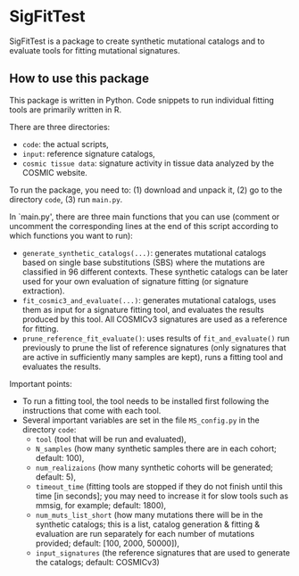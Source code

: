 # SigFitTest
SigFitTest is a package to create synthetic mutational catalogs and to evaluate tools for fitting mutational signatures.


## How to use this package
This package is written in Python. Code snippets to run individual fitting tools are primarily written in R.

There are three directories:
* `code`: the actual scripts,
* `input`: reference signature catalogs,
* `cosmic tissue data`: signature activity in tissue data analyzed by the COSMIC website.

To run the package, you need to: (1) download and unpack it, (2) go to the directory `code`, (3) run `main.py`.

In `main.py', there are three main functions that you can use (comment or uncomment the corresponding lines at the end of this script according to which functions you want to run):
* `generate_synthetic_catalogs(...)`: generates mutational catalogs based on single base substitutions (SBS) where the mutations are classified in 96 different contexts. These synthetic catalogs can be later used for your own evaluation of signature fitting (or signature extraction).
* `fit_cosmic3_and_evaluate(...)`: generates mutational catalogs, uses them as input for a signature fitting tool, and evaluates the results produced by this tool. All COSMICv3 signatures are used as a reference for fitting.
* `prune_reference_fit_evaluate()`: uses results of `fit_and_evaluate()` run previously to prune the list of reference signatures (only signatures that are active in sufficiently many samples are kept), runs a fitting tool and evaluates the results.

Important points:
* To run a fitting tool, the tool needs to be installed first following the instructions that come with each tool.
* Several important variables are set in the file `MS_config.py` in the directory `code`:
  * `tool` (tool that will be run and evaluated),
  * `N_samples` (how many synthetic samples there are in each cohort; default: 100),
  * `num_realizaions` (how many synthetic cohorts will be generated; default: 5),
  * `timeout_time` (fitting tools are stopped if they do not finish until this time [in seconds]; you may need to increase it for slow tools such as mmsig, for example; default: 1800),
  * `num_muts_list_short` (how many mutations there will be in the synthetic catalogs; this is a list, catalog generation & fitting & evaluation are run separately for each number of mutations provided; default: [100, 2000, 50000]),
  * `input_signatures` (the reference signatures that are used to generate the catalogs; default: COSMICv3)
